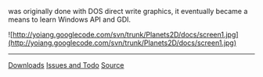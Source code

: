 was originally done with DOS direct write graphics, it eventually became a means to learn Windows API and GDI.

![http://yoiang.googlecode.com/svn/trunk/Planets2D/docs/screen1.jpg](http://yoiang.googlecode.com/svn/trunk/Planets2D/docs/screen1.jpg)
> 
---

[Downloads](http://code.google.com/p/yoiang/downloads/list?q=label:Planets2D)
[Issues and Todo](http://code.google.com/p/yoiang/issues/list?q=label:Planets2D)
[Source](http://code.google.com/p/yoiang/source/browse)